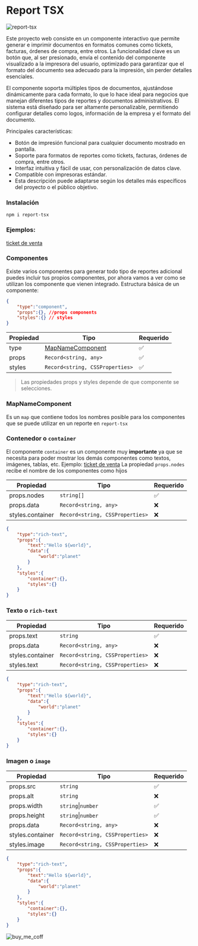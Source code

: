 # Report TSX

![report-tsx](https://cogynngpmmcgfxiimtnc.supabase.co/storage/v1/object/public/images/portafolio/report-tsx.png?t=2024-10-21T14%3A20%3A25.634Z)


Este proyecto web consiste en un componente interactivo que permite generar e imprimir documentos en formatos comunes como tickets, facturas, órdenes de compra, entre otros. La funcionalidad clave es un botón que, al ser presionado, envía el contenido del componente visualizado a la impresora del usuario, optimizado para garantizar que el formato del documento sea adecuado para la impresión, sin perder detalles esenciales.


El componente soporta múltiples tipos de documentos, ajustándose dinámicamente para cada formato, lo que lo hace ideal para negocios que manejan diferentes tipos de reportes y documentos administrativos. El sistema está diseñado para ser altamente personalizable, permitiendo configurar detalles como logos, información de la empresa y el formato del documento.


Principales características:
  * Botón de impresión funcional para cualquier documento mostrado en pantalla.
  * Soporte para formatos de reportes como tickets, facturas, órdenes de compra, entre otros.
  * Interfaz intuitiva y fácil de usar, con personalización de datos clave.
  * Compatible con impresoras estándar.
  * Esta descripción puede adaptarse según los detalles más específicos del proyecto o el público objetivo.


### Instalación
```batch
npm i report-tsx
```


### Ejemplos: 
[ticket de venta](./doc/ticket_de_venta.md)


### Componentes
Existe varios componentes para generar todo tipo de reportes adicional puedes incluir tus propios componentes, por ahora vamos a ver como se utilizan los componente que vienen integrado.
Estructura básica de un componente:

```json
{
    "type":"component",
    "props":{}, //props components
    "styles":{} // styles
}
```

| Propiedad | Tipo                                  | Requerido |
| --------- | ------------------------------------- | --------- |
| type      | [MapNameComponent](#MapNameComponent) | ✅         |
| props     | `Record<string, any>`                 | ✅         |
| styles    | `Record<string, CSSProperties>`       | ✅         |



> Las propiedades props y styles depende de que componente se selecciones.

### MapNameComponent
Es un `map` que contiene todos los nombres posible para los componentes que se puede utilizar en un reporte en `report-tsx`


### Contenedor o `container`
El componente `container` es un componente muy **importante** ya que se necesita para poder mostrar los demás componentes como textos, imágenes, tablas, etc. Ejemplo: [ticket de venta](./doc/ticket_de_venta.md)
La propiedad `props.nodes` recibe el nombre de los componentes como hijos


| Propiedad        | Tipo                            | Requerido |
| ---------------- | ------------------------------- | --------- |
| props.nodes       | `string[]`                        | ✅         |
| props.data       | `Record<string, any>`           | ❌         |
| styles.container | `Record<string, CSSProperties>` | ❌         |


```json
{
    "type":"rich-text",
    "props":{
        "text":"Hello ${world}",
        "data":{
            "world":"planet"
        }
    },
    "styles":{
        "container":{},
        "styles":{}
    }
}

```
### Texto o `rich-text`


| Propiedad        | Tipo                            | Requerido |
| ---------------- | ------------------------------- | --------- |
| props.text       | `string`                        | ✅         |
| props.data       | `Record<string, any>`           | ❌         |
| styles.container | `Record<string, CSSProperties>` | ❌         |
| styles.text      | `Record<string, CSSProperties>` | ❌         |


```json
{
    "type":"rich-text",
    "props":{
        "text":"Hello ${world}",
        "data":{
            "world":"planet"
        }
    },
    "styles":{
        "container":{},
        "styles":{}
    }
}

```

### Imagen o `image`


| Propiedad        | Tipo                            | Requerido |
| ---------------- | ------------------------------- | --------- |
| props.src        | `string`                        | ✅         |
| props.alt        | `string`                        | ❌         |
| props.width      | `string`\|`number`              | ✅         |
| props.height     | `string`\|`number`              | ✅         |
| props.data       | `Record<string, any>`           | ❌         |
| styles.container | `Record<string, CSSProperties>` | ❌         |
| styles.image     | `Record<string, CSSProperties>` | ❌         |


```json
{
    "type":"rich-text",
    "props":{
        "text":"Hello ${world}",
        "data":{
            "world":"planet"
        }
    },
    "styles":{
        "container":{},
        "styles":{}
    }
}

```


![buy_me_coff](https://img.buymeacoffee.com/button-api/?text=Buy%20me%20a%20coffee&emoji=%E2%98%95&slug=foliacos&button_colour=5F7FFF&font_colour=ffffff&font_family=Cookie&outline_colour=000000&coffee_colour=FFDD00)